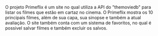 O projeto Primeflix é um site no qual utiliza a API do "themoviedb" para listar os filmes que estão em cartaz no cinema. O Primeflix mostra os 10 principais filmes, além de sua capa, sua sinopse e também a atual avaliação. O site também conta com um sistema de favoritos, no qual é possivel salvar filmes e também excluir os salvos.
